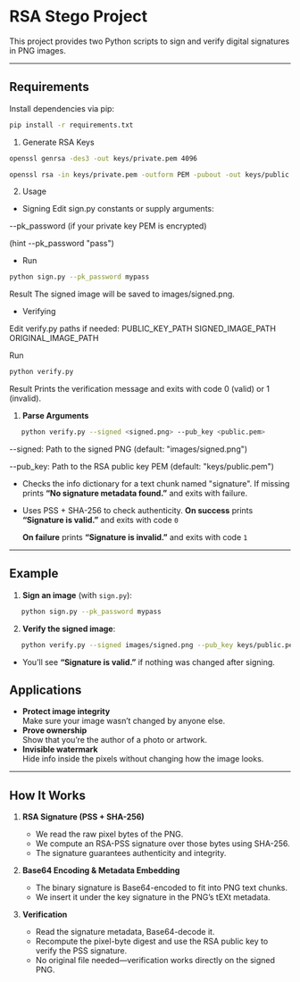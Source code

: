# RSA Stego Project

This project provides two Python scripts to sign and verify digital signatures in PNG images.

---

## Requirements

Install dependencies via pip:

```bash
pip install -r requirements.txt
```

1. Generate RSA Keys
```bash
openssl genrsa -des3 -out keys/private.pem 4096

openssl rsa -in keys/private.pem -outform PEM -pubout -out keys/public.pem
```

2. Usage

* Signing
Edit sign.py constants or supply arguments:

--pk_password (if your private key PEM is encrypted)

(hint --pk_password "pass")

* Run
```bash
python sign.py --pk_password mypass
```

Result
The signed image will be saved to images/signed.png.


* Verifying

Edit verify.py paths if needed:
PUBLIC_KEY_PATH
SIGNED_IMAGE_PATH
ORIGINAL_IMAGE_PATH

Run
```bash
python verify.py
```
Result
Prints the verification message and exits with code 0 (valid) or 1 (invalid).

1. **Parse Arguments**  
```bash
   python verify.py --signed <signed.png> --pub_key <public.pem>
```

--signed: Path to the signed PNG (default: "images/signed.png")

--pub_key: Path to the RSA public key PEM (default: "keys/public.pem")


* Checks the info dictionary for a text chunk named "signature". 
If missing prints **“No signature metadata found.”** and exits with failure.

* Uses PSS + SHA-256 to check authenticity.
   **On success** prints **“Signature is valid.”** and exits with code `0`
   
   **On failure** prints **“Signature is invalid.”** and exits with code `1`

---

## Example

1. **Sign an image** (with `sign.py`):

```bash
   python sign.py --pk_password mypass
```
2. **Verify the signed image**:

```bash
   python verify.py --signed images/signed.png --pub_key keys/public.pem
```

   * You’ll see **“Signature is valid.”** if nothing was changed after signing.


## Applications

- **Protect image integrity**  
  Make sure your image wasn’t changed by anyone else.  
- **Prove ownership**  
  Show that you’re the author of a photo or artwork.  
- **Invisible watermark**  
  Hide info inside the pixels without changing how the image looks.

---

## How It Works

1. **RSA Signature (PSS + SHA-256)**  
   - We read the raw pixel bytes of the PNG.  
   - We compute an RSA-PSS signature over those bytes using SHA-256.  
   - The signature guarantees authenticity and integrity.

2. **Base64 Encoding & Metadata Embedding**  
   - The binary signature is Base64-encoded to fit into PNG text chunks.  
   - We insert it under the key signature in the PNG’s tEXt metadata.

3. **Verification**  
   - Read the signature metadata, Base64-decode it.  
   - Recompute the pixel-byte digest and use the RSA public key to verify the PSS signature.  
   - No original file needed—verification works directly on the signed PNG.



